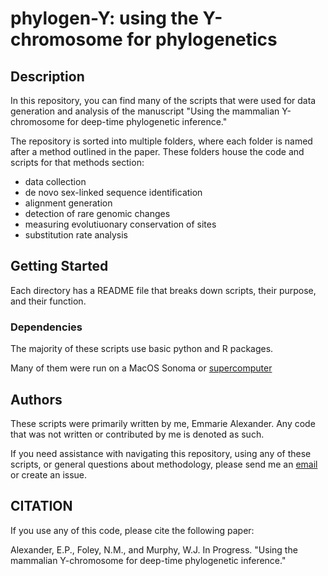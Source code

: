 # phylogen-Y: using the Y-chromosome for phylogenetics

## Description

In this repository, you can find many of the scripts that were used for data generation and analysis of the manuscript "Using the mammalian Y-chromosome for deep-time phylogenetic inference."

The repository is sorted into multiple folders, where each folder is named after a method outlined in the paper. These folders house the code and scripts for that methods section:
* data collection
* de novo sex-linked sequence identification
* alignment generation
* detection of rare genomic changes
* measuring evolutiuonary conservation of sites
* substitution rate analysis

## Getting Started
Each directory has a README file that breaks down scripts, their purpose, and their function.

### Dependencies
The majority of these scripts use basic python and R packages.

Many of them were run on a MacOS Sonoma or [supercomputer](https://hprc.tamu.edu)

## Authors
These scripts were primarily written by me, Emmarie Alexander. Any code that was not written or contributed by me is denoted as such.

If you need assistance with navigating this repository, using any of these scripts, or general questions about methodology, please send me an [email](emmarie.alexander@tamu.edu) or create an issue.

## CITATION

If you use any of this code, please cite the following paper:

Alexander, E.P., Foley, N.M., and Murphy, W.J. In Progress. "Using the mammalian Y-chromosome for deep-time phylogenetic inference."
